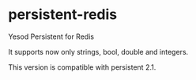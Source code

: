 persistent-redis
================

Yesod Persistent for Redis

It supports now only strings, bool, double and integers.

This version is compatible with persistent 2.1.